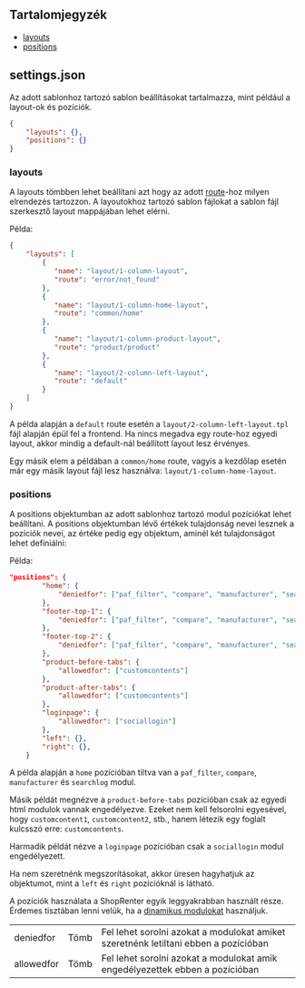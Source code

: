 ## Tartalomjegyzék
* [layouts](#layouts)
* [positions](#positions)

## settings.json

Az adott sablonhoz tartozó sablon beállításokat tartalmazza, mint például a layout-ok és pozíciók.

```json
{
    "layouts": {},
    "positions": {}
}
```

### layouts

A layouts tömbben lehet beállítani azt hogy az adott [route](../theme-configs/SETTINGS_JSON.md)-hoz milyen elrendezés 
tartozzon. A layoutokhoz tartozó sablon fájlokat a sablon fájl szerkesztő layout mappájában lehet elérni.

Példa:

```json
{
    "layouts": [
        {
           "name": "layout/1-column-layout",
           "route": "error/not_found"
        },
        {
           "name": "layout/1-column-home-layout",
           "route": "common/home"
        },
        {
           "name": "layout/1-column-product-layout",
           "route": "product/product"
        },
        {
           "name": "layout/2-column-left-layout",
           "route": "default"
        }
    ]
}
```

A példa alapján a `default` route esetén a `layout/2-column-left-layout.tpl` fájl alapján épül fel a frontend. 
Ha nincs megadva egy route-hoz egyedi layout, akkor mindig a default-nál beállított layout lesz érvényes.

Egy másik elem a példában a `common/home` route, vagyis a kezdőlap esetén már egy másik layout fájl lesz használva:
 `layout/1-column-home-layout`.

### positions

A positions objektumban az adott sablonhoz tartozó modul pozíciókat lehet beállítani. A positions objektumban lévő 
értékek tulajdonság nevei lesznek a pozíciók nevei, az értéke pedig egy objektum, aminél két tulajdonságot lehet 
definiálni:

<table>
<tr>
<td>
deniedfor
</td>
<td>
Tömb
</td>
<td>
Fel lehet sorolni azokat a modulokat amiket szeretnénk letiltani ebben a pozícióban
</td>
<tr>
<td>
allowedfor
</td>
<td>
Tömb
</td>
<td>
Fel lehet sorolni azokat a modulokat amik engedélyezettek ebben a pozícióban
</td>
</tr>

Példa:
```json
"positions": {
        "home": {
            "deniedfor": ["paf_filter", "compare", "manufacturer", "searchlog"]
        },
        "footer-top-1": {
            "deniedfor": ["paf_filter", "compare", "manufacturer", "searchlog"]
        },
        "footer-top-2": {
            "deniedfor": ["paf_filter", "compare", "manufacturer", "searchlog"]
        },
        "product-before-tabs": {
            "allowedfor": ["customcontents"]
        },
        "product-after-tabs": {
            "allowedfor": ["customcontents"]
        },
        "loginpage": {
            "allowedfor": ["sociallogin"]
        },
        "left": {},
        "right": {},
    }
```

A példa alapján a `home` pozícióban tiltva van a `paf_filter`, `compare`, `manufacturer` és `searchlog` modul. 

Másik példát megnézve a `product-before-tabs` pozícióban csak az egyedi html modulok vannak engedélyezve. 
Ezeket nem kell felsorolni egyesével, hogy `customcontent1`, `customcontent2`, stb., hanem létezik egy foglalt 
kulcsszó erre: `customcontents`. 

Harmadik példát nézve a `loginpage` pozícióban csak a `sociallogin` modul engedélyezett.

Ha nem szeretnénk megszorításokat, akkor üresen hagyhatjuk az objektumot, mint a `left` és `right` pozícióknál is látható.

A pozíciók használata a ShopRenter egyik leggyakrabban használt része. Érdemes tisztában lenni velük, 
ha a [dinamikus modulokat](../theme-sections/DOCS.md) használjuk.